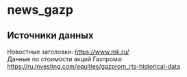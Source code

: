 # news_gazp

## Источники данных
Новостные заголовки: https://www.mk.ru/<br>
Данные по стоимости акций Газпрома: https://ru.investing.com/equities/gazprom_rts-historical-data
